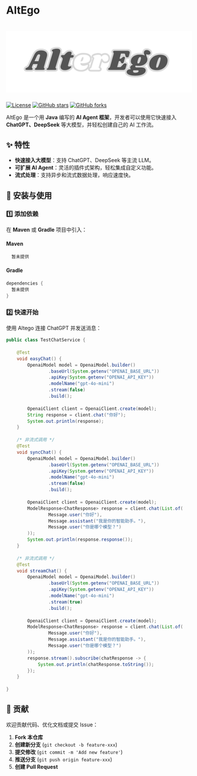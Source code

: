 
# AltEgo

# ![AltEgo](img/altego-title.jpg)

[![License](https://img.shields.io/github/license/altegox/altego)](LICENSE)
[![GitHub stars](https://img.shields.io/github/stars/altegox/altego?style=social)](https://github.com/altegox/altego/stargazers)
[![GitHub forks](https://img.shields.io/github/forks/altegox/altego?style=social)](https://github.com/altegox/altego/network/members)

AltEgo 是一个用 **Java** 编写的 **AI Agent 框架**，开发者可以使用它快速接入 **ChatGPT、DeepSeek** 等大模型，并轻松创建自己的 AI 工作流。

## ✨ 特性
- **快速接入大模型**：支持 ChatGPT、DeepSeek 等主流 LLM。
- **可扩展 AI Agent**：灵活的插件式架构，轻松集成自定义功能。
- **流式处理**：支持异步和流式数据处理，响应速度快。

## 🚀 安装与使用

### 1️⃣ 添加依赖
在 **Maven** 或 **Gradle** 项目中引入：

#### Maven
```xml
  暂未提供
```

#### Gradle
```gradle
dependencies {
  暂未提供
}
```

### 2️⃣ 快速开始
使用 Altego 连接 ChatGPT 并发送消息：

```java
public class TestChatService {

    @Test
    void easyChat() {
        OpenaiModel model = OpenaiModel.builder()
                .baseUrl(System.getenv("OPENAI_BASE_URL"))
                .apiKey(System.getenv("OPENAI_API_KEY"))
                .modelName("gpt-4o-mini")
                .stream(false)
                .build();

        OpenaiClient client = OpenaiClient.create(model);
        String response = client.chat("你好");
        System.out.println(response);
    }

    /* 非流式调用 */
    @Test
    void syncChat() {
        OpenaiModel model = OpenaiModel.builder()
                .baseUrl(System.getenv("OPENAI_BASE_URL"))
                .apiKey(System.getenv("OPENAI_API_KEY"))
                .modelName("gpt-4o-mini")
                .stream(false)
                .build();

        OpenaiClient client = OpenaiClient.create(model);
        ModelResponse<ChatResponse> response = client.chat(List.of(
                Message.user("你好"),
                Message.assistant("我是你的智能助手。"),
                Message.user("你是哪个模型？")
        ));
        System.out.println(response.response());
    }

    /* 非流式调用 */
    @Test
    void streamChat() {
        OpenaiModel model = OpenaiModel.builder()
                .baseUrl(System.getenv("OPENAI_BASE_URL"))
                .apiKey(System.getenv("OPENAI_API_KEY"))
                .modelName("gpt-4o-mini")
                .stream(true)
                .build();

        OpenaiClient client = OpenaiClient.create(model);
        ModelResponse<ChatResponse> response = client.chat(List.of(
                Message.user("你好"),
                Message.assistant("我是你的智能助手。"),
                Message.user("你是哪个模型？")
        ));
        response.stream().subscribe(chatResponse -> {
            System.out.println(chatResponse.toString());
        });
    }

}
```

## 🤝 贡献
欢迎贡献代码、优化文档或提交 Issue：
1. **Fork 本仓库**
2. **创建新分支** (`git checkout -b feature-xxx`)
3. **提交修改** (`git commit -m 'Add new feature'`)
4. **推送分支** (`git push origin feature-xxx`)
5. **创建 Pull Request**

